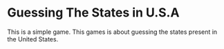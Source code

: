# Guessing The States in U.S.A

This is a simple game. This games is about guessing the states present in the United States. 
